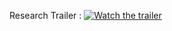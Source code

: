 Research Trailer : 
[![Watch the trailer](https://img.youtube.com/vi/fpUBUAp5qT8/maxresdefault.jpg)](https://youtu.be/fpUBUAp5qT8)
